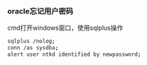 ### oracle忘记用户密码

cmd打开windows窗口，使用sqlplus操作

```bash
sqlplus /nolog;
conn /as sysdba;
alert user ntkd identified by newpassword;
```